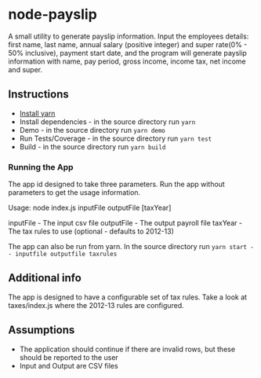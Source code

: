 # node-payslip

A small utility to generate payslip information.
Input the employees details: first name, last name, annual salary (positive integer)
and super rate(0% - 50% inclusive), payment start date, and the program will generate
payslip information with name, pay period, gross income, income tax, net income and super.

## Instructions
* [Install yarn](https://yarnpkg.com/lang/en/docs/install/)
* Install dependencies - in the source directory run `yarn`
* Demo - in the source directory run `yarn demo`
* Run Tests/Coverage - in the source directory run `yarn test`
* Build - in the source directory run `yarn build`

### Running the App
The app id designed to take three parameters.
Run the app without parameters to get the usage information.

Usage:
node index.js inputFile outputFile [taxYear]

inputFile   - The input csv file
outputFile  - The output payroll file
taxYear     - The tax rules to use (optional - defaults to 2012-13)

The app can also be run from yarn. In the source directory run
`yarn start -- inputfile outputfile taxrules`

## Additional info
The app is designed to have a configurable set of tax rules. Take a look at taxes/index.js where the 2012-13
rules are configured.

## Assumptions
* The application should continue if there are invalid rows, but these should be reported to the user
* Input and Output are CSV files
